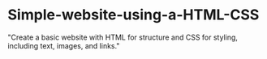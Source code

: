 # Simple-website-using-a-HTML-CSS
"Create a basic website with HTML for structure and CSS for styling, including text, images, and links."
